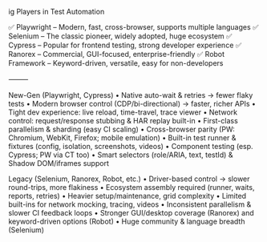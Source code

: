 ig Players in Test Automation

✅ Playwright – Modern, fast, cross-browser, supports multiple languages
✅ Selenium – The classic pioneer, widely adopted, huge ecosystem
✅ Cypress – Popular for frontend testing, strong developer experience
✅ Ranorex – Commercial, GUI-focused, enterprise-friendly
✅ Robot Framework – Keyword-driven, versatile, easy for non-developers

⸻

New-Gen (Playwright, Cypress)
	•	Native auto-wait & retries → fewer flaky tests
	•	Modern browser control (CDP/bi-directional) → faster, richer APIs
	•	Tight dev experience: live reload, time-travel, trace viewer
	•	Network control: request/response stubbing & HAR replay built-in
	•	First-class parallelism & sharding (easy CI scaling)
	•	Cross-browser parity (PW: Chromium, WebKit, Firefox; mobile emulation)
	•	Built-in test runner & fixtures (config, isolation, screenshots, videos)
	•	Component testing (esp. Cypress; PW via CT too)
	•	Smart selectors (role/ARIA, text, testId) & Shadow DOM/iframes support

Legacy (Selenium, Ranorex, Robot, etc.)
	•	Driver-based control → slower round-trips, more flakiness
	•	Ecosystem assembly required (runner, waits, reports, retries)
	•	Heavier setup/maintenance, grid complexity
	•	Limited built-ins for network mocking, tracing, videos
	•	Inconsistent parallelism & slower CI feedback loops
	•	Stronger GUI/desktop coverage (Ranorex) and keyword-driven options (Robot)
	•	Huge community & language breadth (Selenium)
